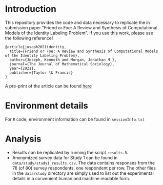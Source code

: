 # Introduction

This repository provides the code and data necessary to replicate the in submission paper "Friend or Foe: A Review and Synthesis of Computational Models of the Identity Labeling Problem". If you use this work, please use the following reference!

```
@article{joseph2021identity,
  title={Friend or Foe: A Review and Synthesis of Computational Models of the Identity Labeling Problem},
  author={Joseph, Kenneth and Morgan, Jonathan M.},
  journal={The Journal of Mathematical Sociology},
  year={2021},
  publisher={Taylor \& Francis}
}
```

A pre-print of the article can be found [here](https://arxiv.org/pdf/2105.04462.pdf)

# Environment details

For ```R``` code, environment information can be found in ```sessionInfo.txt```


# Analysis

- Results can be replicated by running the script ```results.R```.  
- Anonymized survey data for Study 1 can be found in ```data/study/study1_results.csv```. The data contains responses from the 78 (of 80) survey respondents, one respondent per row.  The other files in the ```data/study``` directory are simply used to list out the experimental details in a convenient human and machine readable form.
